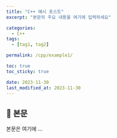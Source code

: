 ```yaml
---
title: "C++ 예시 포스트"
excerpt: "본문의 주요 내용을 여기에 입력하세요"

categories:
  - C++
tags:
  - [tag1, tag2]

permalink: /cpp/example1/

toc: true
toc_sticky: true

date: 2023-11-30
last_modified_at: 2023-11-30
---
```


## 🦥 본문

본문은 여기에 ...
